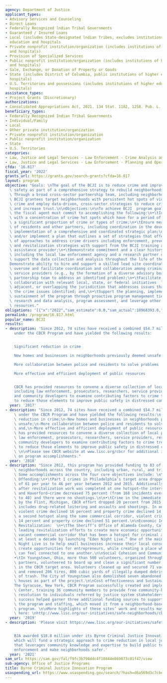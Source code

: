 ```yaml
---
agency: Department of Justice
applicant_types:
- Advisory Services and Counseling
- Direct Loans
- Federally Recognized lndian Tribal Governments
- Guaranteed / Insured Loans
- Local (includes State-designated lndian Tribes, excludes institutions of higher
  education and hospitals
- Private nonprofit institution/organization (includes institutions of higher education
  and hospitals)
- Provision of Specialized Services
- Public nonprofit institution/organization (includes institutions of higher education
  and hospitals)
- Sale, Exchange, or Donation of Property or Goods
- State (includes District of Columbia, public institutions of higher education and
  hospitals)
- U.S. Territories and possessions (includes institutions of higher education and
  hospitals)
assistance_types:
- Project Grants (Discretionary)
authorizations:
- Consolidated Appropriations Act, 2021. 134 Stat. 1182, 1258. Pub. L. 116, 260.
beneficiary_types:
- Federally Recognized Indian Tribal Governments
- Individual/Family
- Local
- Other private institution/organization
- Private nonprofit institution/organization
- Public nonprofit institution/organization
- State
- U.S. Territories
categories:
- Law, Justice and Legal Services - Law Enforcement - Crime Analysis and Data
- Law, Justice and Legal Services - Law Enforcement - Planning and Operations
cfda: '16.817'
fiscal_year: '2022'
grants_url: https://grants.gov/search-grants?cfda=16.817
layout: program
objective: "Goals: \nThe goal of the BCJI is to reduce crime and improve community\
  \ safety as part of a comprehensive strategy to rebuild neighborhoods and spur revitalization.\
  \ Through a broad cross-sector partnership team, including neighborhood residents,\
  \ BCJI grantees target neighborhoods with persistent hot spots of violent and serious\
  \ crime and employ data-driven, cross-sector strategies to reduce crime and violence\
  \ and increase trust.\n\nObjectives:\n\nTo achieve BCJI  program goals and objectives,\
  \ the fiscal agent must commit to accomplishing the following:\n•\tIdentify a neighborhood\
  \ with a concentration of crime hot spots which have for a period of time composed\
  \ a significant proportion of crime or types of crime;\n•\tEnsure meaningful engagement\
  \ of residents and other partners, including coordination in the development or\
  \ implementation of a comprehensive and coordinated strategic plan;\n•\tDevelop\
  \ and/or implement a plan that outlines a set of strategies that offers a continuum\
  \ of approaches to address crime drivers including enforcement, prevention, intervention,\
  \ and revitalization strategies with support from the BCJI training and technical\
  \ assistance provider;\n•\tDemonstrate commitment and a clear history of the partners,\
  \ including the local law enforcement agency and a research partner or team, to\
  \ support the data collection and analysis throughout the life of the grant;\n•\t\
  Demonstrate ability to hire and support a skilled lead site coordinator that will\
  \ oversee and facilitate coordination and collaboration among criminal justice and\
  \ service providers (e.g., by the formation of a diverse advisory board or cross-sector\
  \ partnership team to address an identified problem);\n•\tFacilitate, as appropriate,\
  \ collaboration with relevant local, state, or federal initiatives  located in,\
  \ adjacent, or overlapping the jurisdiction that addresses issues that relate to\
  \ the crime issues identified; and,\n•\tSupport the planning, implementation and\
  \ sustainment of the program through proactive program management tied to rigorous\
  \ research and data analysis, program assessment, and leverage other funding and\
  \ resources."
obligations: '[{"x":"2022","sam_estimate":0.0,"sam_actual":18968393.0,"usa_spending_actual":17771687.03},{"x":"2023","sam_estimate":0.0,"sam_actual":0.0,"usa_spending_actual":865018.96},{"x":"2024","sam_estimate":0.0,"sam_actual":0.0,"usa_spending_actual":-93753.89}]'
permalink: /program/16.817.html
popular_name: BCJI
results:
- description: 'Since 2012, 74 sites have received a combined $54.7 million in grants
    under the CBCR Program and have yielded the following results:


    Significant reduction in crime

    New homes and businesses in neighborhoods previously deemed unsafe

    More collaboration between police and residents to solve problems

    More effective and efficient deployment of public resources


    CBCR has provided resources to convene a diverse collection of local partners
    including law enforcement, prosecutors, researchers, service providers, residents
    and community developers to examine contributing factors to crime trends and solutions
    to reduce those elements to improve public safety in distressed communities.'
  year: '2017'
- description: "Since 2012, 74 sites have received a combined $54.7 million in grants\
    \ under the CBCR Program and have yielded the following results:\n-Significant\
    \ reduction in crime;\n-New homes and businesses in neighborhoods previously deemed\
    \ unsafe;\n-More collaboration between police and residents to solve problems;\
    \ and,\n-More effective and efficient deployment of public resources.\n\nCBCR\
    \ has provided resources to convene a diverse collection of local partners including\
    \ law enforcement, prosecutors, researchers, service providers, residents and\
    \ community developers to examine contributing factors to crime trends and solutions\
    \ to reduce those elements to improve public safety in distressed communities.\
    \ \n\nPlease see CBCR website at www.lisc.org/cbcr for additional information\
    \ on program accomplishments."
  year: '2018'
- description: "Since 2012, this program has provided funding to 83 of the most distressed\
    \ neighborhoods across the country, including urban, rural, and tribal communities.\
    \ Some accomplishments across the four core objectives include: \n\nCrime and\
    \ Offending:\n•\tPart I crimes in Philadelphia’s target area dropped from an average\
    \ of 61 per year to 46 per year between 2012 and 2015. Additionally, one year\
    \ after revitalization work was completed at one hotspot—the intersection of 34th\
    \ and Haverford—crime decreased 75 percent (from 168 incidents every 6 months\
    \ to 40) and there were no shootings.\n\n•\tCrime in the immediate area targeted\
    \ by the Flint, Michigan, CBCR effort dropped 20 percent from 2015 to 2016.  This\
    \ includes drug-related loitering and assaults and shootings. In one hotspot,\
    \ violent crime declined 16 percent and property crime declined 14 percent. In\
    \ a second hotspot along the same commercial corridor, violent crime declined\
    \ 14 percent and property crime declined 51 percent.\n\nEconomic Investment and\
    \ Revitalization:  \n•\tThe Sheriff’s Office of Alameda County, California, is\
    \ leading revitalization efforts to create more economic opportunities along a\
    \ vacant commercial corridor that has been a hotspot for criminal activity for\
    \ at least a decade by launching “Eden Night Live.” One of the main goals of Eden\
    \ Night Live is to help small businesses increase their local consumer base and\
    \ create opportunities for entrepreneurs, while creating a place where people\
    \ can feel connected to one another.\n\nSocial Cohesion and Community-Police Collaboration:\n\
    •\tIn Youngstown, Ohio, more than 500 volunteers, organized through 25 project\
    \ partners, volunteered to board up and clean a significant number of vacant properties\
    \ in the CBCR target area. Volunteers cleaned up and secured 71 vacant properties\
    \ and removed 206 tires, 800 cubic yards of illegally dumped debris, and 467 bags\
    \ of trash. The City of Youngstown also demolished seven abandoned, severely blighted\
    \ houses as part of the project.\n\nCost effectiveness and Sustainability:\n•\t\
    The Syracuse, New York, CBCR Program successfully created and implemented a Peacemaking\
    \ Center, training 36 community members to provide free community-based conflict\
    \ resolution to individuals referred by justice system stakeholders. The program’s\
    \ success helped garner three additional funding sources to support and expand\
    \ the program and staffing, which moved it from a neighborhood-based to a countywide\
    \ program. \n\nMore highlights of these sites’ work and results may be reviewed\
    \ here: \nhttp://www.lisc.org/our-initiatives/safe-neighborhoods/cbcr/cbcr-results/"
  year: '2019'
- description: 'Please visit https://www.lisc.org/our-initiatives/safety-justice/cbcr/where-it-happening/


    BJA awarded $18.8 million under its Byrne Criminal Justice Innovation Program,
    which will fund a strategic approach to crime reduction in local jurisdictions
    that leverages community knowledge and expertise to build public trust with law
    enforcement and make neighborhoods safer.'
  year: '2021'
sam_url: https://sam.gov/fal/f9fc3b798ddc4f10844e869073c01f47/view
sub-agency: Office of Justice Programs
title: Byrne Criminal Justice Innovation Program
usaspending_url: https://www.usaspending.gov/search/?hash=d6a569d3c7cbe5294eb980348500fdae
---
```

